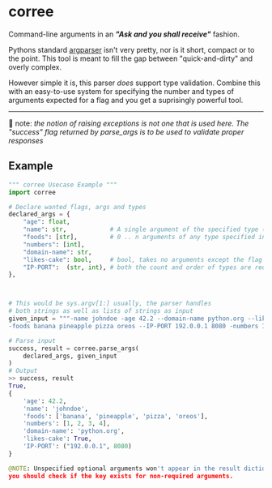 # corree
Command-line arguments in an _**"Ask and you shall receive"**_ fashion.

Pythons standard [argparser](https://docs.python.org/3/library/argparse.html) isn't very pretty, nor is it short, compact or to the point.  This tool is meant to fill the gap between "quick-and-dirty" and overly complex. 


However simple it is, this parser _does_ support type validation. Combine this with an easy-to-use system for specifying the number and types of arguments expected for a flag and you get a suprisingly powerful tool.

---

:notebook_with_decorative_cover: note: _the notion of raising exceptions is not one that is used here.  The "success" flag returned by _parse_args_ is to be used to validate proper responses_


## Example
```python
""" corree Usecase Example """
import corree

# Declare wanted flags, args and types
declared_args = {
    "age": float,
    "name": str,            # A single argument of the specified type (place inside bracket for required arguments)
    "foods": [str],         # 0 .. n arguments of any type specified inside the brackets
    "numbers": [int],
    "domain-name": str, 
    "likes-cake": bool,     # bool, takes no arguments except the flag itself.
    "IP-PORT":  (str, int), # both the count and order of types are required for successful parsing
},



# This would be sys.argv[1:] usually, the parser handles
# both strings as well as lists of strings as input
given_input = """-name johndoe -age 42.2 --domain-name python.org --likes-cake /
-foods banana pineapple pizza oreos --IP-PORT 192.0.0.1 8080 -numbers 1 2 3 4"""

# Parse input
success, result = corree.parse_args(
    declared_args, given_input
)
# Output
>> success, result
True,
{
    'age': 42.2,
    'name': 'johndoe',
    'foods': ['banana', 'pineapple', 'pizza', 'oreos'],
    'numbers': [1, 2, 3, 4],
    'domain-name': 'python.org',
    'likes-cake': True,
    'IP-PORT': ("192.0.0.1", 8080)
}

@NOTE: Unspecified optional arguments won't appear in the result dictionary,
you should check if the key exists for non-required arguments.
